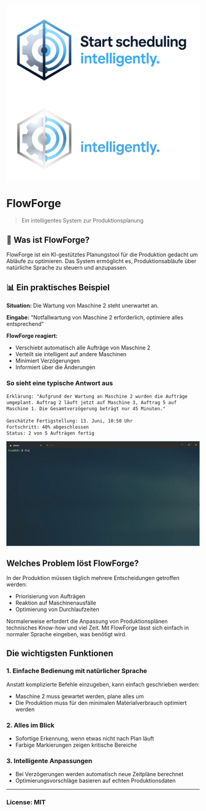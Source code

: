 <p align="center">
  <img src="https://github.com/VladBelibou/FlowForge/blob/main/images/Light%20Mode%20Logo.png#gh-light-mode-only">
  <img src="https://github.com/VladBelibou/FlowForge/blob/main/images/Dark%20Mode%20Logo.png#gh-dark-mode-only">
</p>

# FlowForge

> Ein intelligentes System zur Produktionsplanung

## 🎯 Was ist FlowForge?

FlowForge ist ein KI-gestütztes Planungstool für die Produktion gedacht um Abläufe zu optimieren. Das System ermöglicht es, Produktionsabläufe über natürliche Sprache zu steuern und anzupassen.

## 📊 Ein praktisches Beispiel

**Situation:** Die Wartung von Maschine 2 steht unerwartet an.

**Eingabe:** "Notfallwartung von Maschine 2 erforderlich, optimiere alles entsprechend"

**FlowForge reagiert:**
- Verschiebt automatisch alle Aufträge von Maschine 2
- Verteilt sie intelligent auf andere Maschinen
- Minimiert Verzögerungen
- Informiert über die Änderungen

### So sieht eine typische Antwort aus

```
Erklärung: "Aufgrund der Wartung an Maschine 2 wurden die Aufträge 
umgeplant. Auftrag 2 läuft jetzt auf Maschine 3, Auftrag 5 auf 
Maschine 1. Die Gesamtverzögerung beträgt nur 45 Minuten."

Geschätzte Fertigstellung: 13. Juni, 10:50 Uhr
Fortschritt: 40% abgeschlossen
Status: 2 von 5 Aufträgen fertig
```

<p align="center">
  <img src="https://github.com/VladBelibou/FlowForge/blob/main/demo/FlowForge-Demo.gif">
</p>

##  Welches Problem löst FlowForge?

In der Produktion müssen täglich mehrere Entscheidungen getroffen werden:
- Priorisierung von Aufträgen
- Reaktion auf Maschinenausfälle
- Optimierung von Durchlaufzeiten

Normalerweise erfordert die Anpassung von Produktionsplänen technisches Know-how und viel Zeit. 
Mit FlowForge lässt sich einfach in normaler Sprache eingeben, was benötigt wird.

##  Die wichtigsten Funktionen

### 1. **Einfache Bedienung mit natürlicher Sprache** 
Anstatt komplizierte Befehle einzugeben, kann einfach geschrieben werden:
- Maschine 2 muss gewartet werden, plane alles um
- Die Produktion muss für den minimalen Materialverbrauch optimiert werden

### 2. **Alles im Blick** 
- Sofortige Erkennung, wenn etwas nicht nach Plan läuft
- Farbige Markierungen zeigen kritische Bereiche

### 3. **Intelligente Anpassungen** 
- Bei Verzögerungen werden automatisch neue Zeitpläne berechnet
- Optimierungsvorschläge basieren auf echten Produktionsdaten

---

### License: MIT
